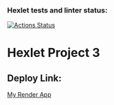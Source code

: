 ### Hexlet tests and linter status:
[![Actions Status](https://github.com/ZimovinMY/php-project-9/actions/workflows/hexlet-check.yml/badge.svg)](https://github.com/ZimovinMY/php-project-9/actions)

# Hexlet Project 3

## Deploy Link:
[My Render App](https://your-app.onrender.com)